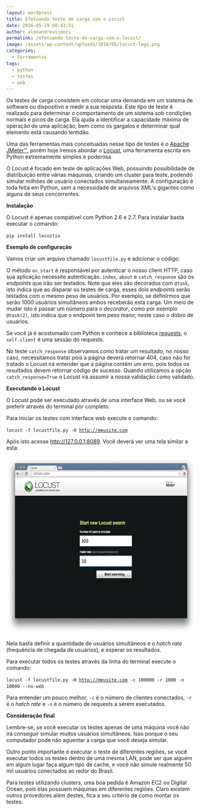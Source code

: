 ```yaml
---
layout: wordpress
title: Efetuando teste de carga com o Locust
date: 2016-05-19 00:43:51
author: alexandrevicenzi
permalink: /efetuando-teste-de-carga-com-o-locust/
image: /assets/wp-content/uploads/2016/05/locust-logo.png
categories:
  - Ferramentas
tags:
  - python
  - testes
  - web
---
```


Os testes de carga consistem em colocar uma demanda em um sistema de software ou dispositivo e medir a sua resposta. Este tipo de teste é realizado para determinar o comportamento de um sistema sob condições normais e picos de carga. Ela ajuda a identificar a capacidade máxima de operação de uma aplicação, bem como os gargalos e determinar qual elemento está causando lentidão.

Uma das ferramentas mais conceituadas nesse tipo de testes é o <a href="http://jmeter.apache.org/" target="_blank">Apache JMeter™</a>, porém hoje iremos abordar o <a href="http://locust.io/" target="_blank">Locust</a>, uma ferramenta escrita em Python extremamente simples e poderosa.
<!--more-->

O Locust é focado em teste de aplicações Web, possuindo possibilidade de distribuição entre várias máquinas, criando um cluster para teste, podendo simular milhões de usuário conectados simultaneamente. A configuração é toda feita em Python, sem a necessidade de arquivos XML's gigantes como alguns de seus concorrentes.

<strong>Instalação</strong>

O Locust é apenas compatível com Python 2.6 e 2.7. Para instalar basta executar o comando:

<code>pip install locustio</code>

<strong>Exemplo de configuração</strong>

Vamos criar um arquivo chamado <code>locustfile.py</code> e adicionar o código:

<script src="//gistfy-app.herokuapp.com/github/ButecoOpenSource/exemplos/exemplos_python/locustfile.py?branch=master" type="text/javascript"></script>

O método <code>on_start</code> é responsável por autenticar o nosso client HTTP, caso sua aplicação necessite autenticação. <code>index</code>, <code>about</code> e <code>catch_response</code> são os <em>endpoints</em> que irão ser testados. Note que eles são decorados com <code>@task</code>, isto indica que ao disparar os testes de carga, esses dois <em>endpoints</em> serão testados com o mesmo peso de usuários. Por exemplo, se definirmos que serão 1000 usuários simultâneos ambos receberão esta carga. Um meio de mudar isto é passar um número para o <em>decorator</em>, como por exemplo <code>@task(2)</code>, isto indica que o endpoint tem peso maior, neste caso o dobro de usuários.

Se você já é acostumado com Python e conhece a biblioteca <a href="http://docs.python-requests.org/en/master/" target="_blank">requests</a>, o <code>self.client</code> é uma sessão do requests.

No teste <code>catch_response</code> observamos como tratar um resultado, no nosso caso, necessitamos tratar pois a página deverá retornar 404, caso não for tratado o Locust irá entender que a página contém um erro, pois todos os resultados devem retornar código de sucesso. Quando utilizamos a opção <code>catch_response=True</code> o Locust irá assumir a nossa validação como validado.

<strong>Executando o Locust</strong>

O Locust pode ser executado através de uma interface Web, ou se você preferir através do terminal por completo.

Para iniciar os testes com interface web execute o comando:

<code>locust -f locustfile.py -H http://meusite.com</code>

Após isto acesse <a href="http://127.0.0.1:8089" target="_blank">http://127.0.0.1:8089</a>. Você deverá ver uma tela similar a esta:

<a href="/assets/wp-content/uploads/2016/05/locust-screenshot.png"><img class="aligncenter size-large wp-image-5348" src="/assets/wp-content/uploads/2016/05/locust-screenshot-1024x746.png" alt="locust-screenshot" width="648" height="472" /></a>

Nela basta definir a quantidade de usuários simultâneos e o <em>hatch rate</em> (frequência de chegada de usuários), e esperar os resultados.

Para executar todos os testes através da linha do terminal execute o comando:

<code>locust -f locustfile.py -H http://meusite.com -c 100000 -r 1000 -n 10000 --no-web</code>

Para entender um pouco melhor, <code>-c</code> é o número de clientes conectados, <code>-r</code> é o <em>hatch rate</em> e <code>-n</code> é o número de requests a serem executados.

<strong>Consideração final</strong>

Lembre-se, se você executar os testes apenas de uma máquina você não irá conseguir simular muitos usuários simultâneos. Isso porque o seu computador pode não aguentar a carga que você deseja simular.

Outro ponto importante é executar o teste de diferentes regiões, se você executar todos os testes dentro de uma mesma LAN, pode ser que alguém em algum lugar faça algum tipo de cache, e você não simule realmente 50 mil usuários conectados ao redor do Brasil.

Para testes utilizando clusters, uma boa pedida é Amazon EC2 ou Digital Ocean, pois elas possuem máquinas em diferentes regiões. Claro existem outros provedores além destes, fica a seu critério de como montar os testes.